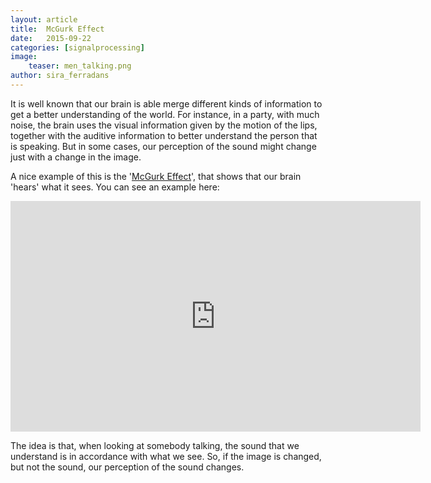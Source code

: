 ```yaml
---
layout: article
title:  McGurk Effect
date:   2015-09-22 
categories: [signalprocessing]
image:
    teaser: men_talking.png
author: sira_ferradans
---
```


It is well known that our brain is able merge different kinds of information to get a better understanding of the world. For instance, in a party, with much noise, the brain uses the visual information given by the motion of the lips, together with the auditive information to better understand the person that is speaking. But in some cases, our perception of the sound might change just with a change in the image.

A nice example of this is the '[McGurk Effect][McGurkEffect]', that shows that our brain 'hears' what it sees. You can see an example here:

<iframe width="656" height="369" src="https://www.youtube.com/embed/G-lN8vWm3m0" frameborder="0" allowfullscreen></iframe>

The idea is that, when looking at somebody talking, the sound that we understand is in accordance with what we see. So, if the image is changed, but not the sound, our perception of the sound changes. 

 

[McGurkEffect]: http://www.nature.com/nature/journal/v264/n5588/abs/264746a0.html